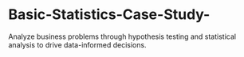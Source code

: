 # Basic-Statistics-Case-Study-
Analyze business problems through hypothesis testing and statistical analysis to drive data-informed decisions.
